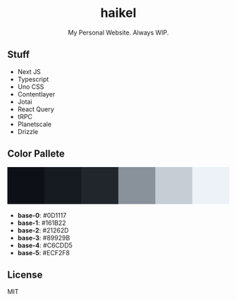 <div align="center">
  <h1>haikel</h1>
  <p>My Personal Website. Always WIP.</p>
</div>

## Stuff

- Next JS
- Typescript
- Uno CSS
- Contentlayer
- Jotai
- React Query
- tRPC
- Planetscale
- Drizzle

## Color Pallete

![color pallete](/public/docs/color-pallete.png)

- **base-0**: #0D1117
- **base-1**: #161B22
- **base-2**: #21262D
- **base-3**: #89929B
- **base-4**: #C6CDD5
- **base-5**: #ECF2F8

## License

MIT
